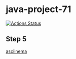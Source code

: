 # java-project-71
[![Actions Status](https://github.com/lastchance2737/java-project-71/workflows/hexlet-check/badge.svg)](https://github.com/lastchance2737/java-project-71/actions)

## Step 5
[asciinema](https://asciinema.org/a/ES64hIz9L0ZNBXCwwdtCtzuNf)

